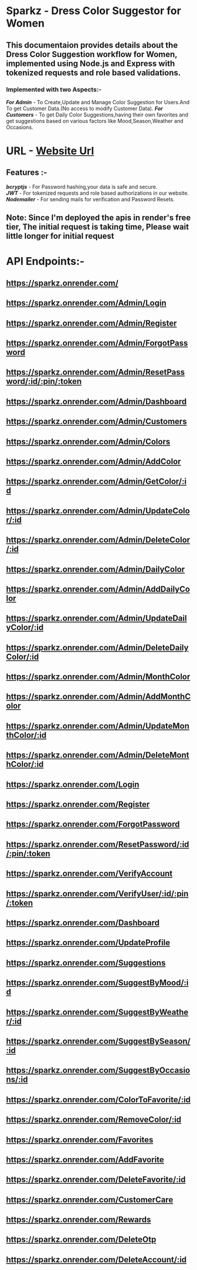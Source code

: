 # Sparkz - Dress Color Suggestor for Women

## This documentaion provides details about the Dress Color Suggestion workflow for Women, implemented using Node.js and Express with tokenized requests and role based validations.

### Implemented with two Aspects:-
***For Admin*** - To Create,Update and Manage Color Suggestion for Users.And To get Customer Data.(No access to modify Customer Data).
***For Customers*** - To get Daily Color Suggestions,having their own favorites and get suggestions based on various factors like Mood,Season,Weather and Occasions.


# URL - [Website Url](https://sparkz.onrender.com/)

## Features :-

***bcryptjs*** - For Password hashing,your data is safe and secure.<br/>
***JWT*** - For tokenized requests and role based authorizations in our website.<br/>
***Nodemailer*** - For sending mails for verification and Password Resets.</br>

## Note: Since I'm deployed the apis in render's free tier, The initial request is taking time, Please wait little longer for initial request

# API Endpoints:-

## https://sparkz.onrender.com/
## https://sparkz.onrender.com/Admin/Login
## https://sparkz.onrender.com/Admin/Register
## https://sparkz.onrender.com/Admin/ForgotPassword
## https://sparkz.onrender.com/Admin/ResetPassword/:id/:pin/:token
## https://sparkz.onrender.com/Admin/Dashboard
## https://sparkz.onrender.com/Admin/Customers
## https://sparkz.onrender.com/Admin/Colors
## https://sparkz.onrender.com/Admin/AddColor
## https://sparkz.onrender.com/Admin/GetColor/:id
## https://sparkz.onrender.com/Admin/UpdateColor/:id
## https://sparkz.onrender.com/Admin/DeleteColor/:id
## https://sparkz.onrender.com/Admin/DailyColor
## https://sparkz.onrender.com/Admin/AddDailyColor
## https://sparkz.onrender.com/Admin/UpdateDailyColor/:id
## https://sparkz.onrender.com/Admin/DeleteDailyColor/:id
## https://sparkz.onrender.com/Admin/MonthColor
## https://sparkz.onrender.com/Admin/AddMonthColor
## https://sparkz.onrender.com/Admin/UpdateMonthColor/:id
## https://sparkz.onrender.com/Admin/DeleteMonthColor/:id



## https://sparkz.onrender.com/Login
## https://sparkz.onrender.com/Register
## https://sparkz.onrender.com/ForgotPassword
## https://sparkz.onrender.com/ResetPassword/:id/:pin/:token
## https://sparkz.onrender.com/VerifyAccount
## https://sparkz.onrender.com/VerifyUser/:id/:pin/:token
## https://sparkz.onrender.com/Dashboard
## https://sparkz.onrender.com/UpdateProfile
## https://sparkz.onrender.com/Suggestions
## https://sparkz.onrender.com/SuggestByMood/:id
## https://sparkz.onrender.com/SuggestByWeather/:id
## https://sparkz.onrender.com/SuggestBySeason/:id
## https://sparkz.onrender.com/SuggestByOccasions/:id
## https://sparkz.onrender.com/ColorToFavorite/:id
## https://sparkz.onrender.com/RemoveColor/:id
## https://sparkz.onrender.com/Favorites
## https://sparkz.onrender.com/AddFavorite
## https://sparkz.onrender.com/DeleteFavorite/:id
## https://sparkz.onrender.com/CustomerCare
## https://sparkz.onrender.com/Rewards
## https://sparkz.onrender.com/DeleteOtp
## https://sparkz.onrender.com/DeleteAccount/:id
